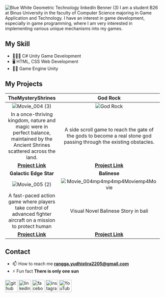 ![Blue   White Geometric Technology linkedln  Benner (3)](https://github.com/user-attachments/assets/7201f913-76ce-4621-b129-61fcd65cb545)
I am a student B26 at Binus University in the faculty of Computer Science majoring in Game Application and Technology. I have an interest in game development, especially in game programming, where I am very interested in implementing various unique mechanisms into my games.

## My Skill
- 🕵🏼‍♀️ C# Unity Game Development
- 🖥️ HTML, CSS Web Development
- ✍🏼 Game Engine Unity

## My Projects

| **TheMysteryShrines** | **God Rock** |
|:---------------:|:---------------:|
|![Movie_004 (3)](https://github.com/user-attachments/assets/12fc69cb-94d2-4029-96ed-7166b431c998)|![God Rock](https://github.com/user-attachments/assets/f88d9b82-f38a-48f8-bbac-da68856dfc09)|
|In a once-thriving kingdom, nature and magic were in perfect balance, maintained by the Ancient Shrines scattered across the land.|A side scroll game to reach the gate of the gods to become a real stone god passing through the existing obstacles.|
| [**Project Link**](https://github.com/Rangga2205/The_Shrines) | [**Project Link**](https://github.com/Rangga2205/ProjeckSideScroll_2D_God_Rock) |
| **Galactic Edge Star** | **Balinese** |
|![Movie_005 (2)](https://github.com/user-attachments/assets/08d8896a-b169-4ae1-b76a-18ce730c98c6)|![Movie_004mp4mp4mp4Moviemp4Movie](https://github.com/user-attachments/assets/2834facf-453b-4104-afcc-e5568be927d9)|
|A fast-paced action game where players take control of advanced fighter aircraft on a mission to protect human| Visual Novel Balinese Story in bali |
| [**Project Link**](https://github.com/Rangga2205/GalaticEdge) | [**Project Link**](https://github.com/Rangga2205/balinese./blob/main/README.md) | 


## Contact
- 📫 How to reach me **rangga.yudhistira2205@gmail.com**
- ⚡ Fun fact **There is only one sun**
  
[<img src='https://cdn.jsdelivr.net/npm/simple-icons@3.0.1/icons/github.svg' alt='github' height='40'>](https://github.com/Rangga2205)  [<img src='https://cdn.jsdelivr.net/npm/simple-icons@3.0.1/icons/linkedin.svg' alt='linkedin' height='40'>](https://www.linkedin.com/in/rangga-yudhistira-a19683253/)  [<img src='https://cdn.jsdelivr.net/npm/simple-icons@3.0.1/icons/facebook.svg' alt='facebook' height='40'>](https://www.facebook.com/rangga.yudhistira.33886/)  [<img src='https://cdn.jsdelivr.net/npm/simple-icons@3.0.1/icons/instagram.svg' alt='instagram' height='40'>](https://www.instagram.com/r_yudpis/)  [<img src='https://cdn.jsdelivr.net/npm/simple-icons@3.0.1/icons/youtube.svg' alt='YouTube' height='40'>](https://www.youtube.com/channel/ranggayudhistira4788)  





